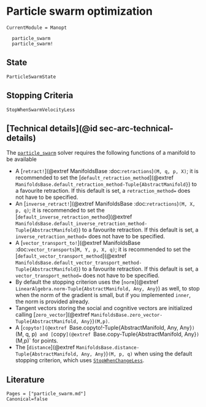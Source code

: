 # Particle swarm optimization

```@meta
CurrentModule = Manopt
```

```@docs
  particle_swarm
  particle_swarm!
```

## State

```@docs
ParticleSwarmState
```

## Stopping Criteria

```@docs
StopWhenSwarmVelocityLess
```

## [Technical details](@id sec-arc-technical-details)

The [`particle_swarm`](@ref) solver requires the following functions of a manifold to be available

* A [`retract!`](@extref ManifoldsBase :doc:`retractions`)`(M, q, p, X)`; it is recommended to set the [`default_retraction_method`](@extref `ManifoldsBase.default_retraction_method-Tuple{AbstractManifold}`) to a favourite retraction. If this default is set, a `retraction_method=` does not have to be specified.
* An [`inverse_retract!`](@extref ManifoldsBase :doc:`retractions`)`(M, X, p, q)`; it is recommended to set the [`default_inverse_retraction_method`](@extref `ManifoldsBase.default_inverse_retraction_method-Tuple{AbstractManifold}`) to a favourite retraction. If this default is set, a `inverse_retraction_method=` does not have to be specified.
* A [`vector_transport_to!`](@extref ManifoldsBase :doc:`vector_transports`)`M, Y, p, X, q)`; it is recommended to set the [`default_vector_transport_method`](@extref `ManifoldsBase.default_vector_transport_method-Tuple{AbstractManifold}`) to a favourite retraction. If this default is set, a `vector_transport_method=` does not have to be specified.
* By default the stopping criterion uses the [`norm`](@extref `LinearAlgebra.norm-Tuple{AbstractManifold, Any, Any}`) as well, to stop when the norm of the gradient is small, but if you implemented `inner`, the norm is provided already.
* Tangent vectors storing the social and cognitive vectors are initialized calling [`zero_vector`](@extref `ManifoldsBase.zero_vector-Tuple{AbstractManifold, Any}`)`(M,p)`.
* A [`copyto!](@extref `Base.copyto!-Tuple{AbstractManifold, Any, Any}`)`(M, q, p)` and [`copy`](@extref `Base.copy-Tuple{AbstractManifold, Any}`)`(M,p)` for points.
* The [`distance`](@extref `ManifoldsBase.distance-Tuple{AbstractManifold, Any, Any}`)`(M, p, q)` when using the default stopping criterion, which uses [`StopWhenChangeLess`](@ref).

## Literature

```@bibliography
Pages = ["particle_swarm.md"]
Canonical=false
```
